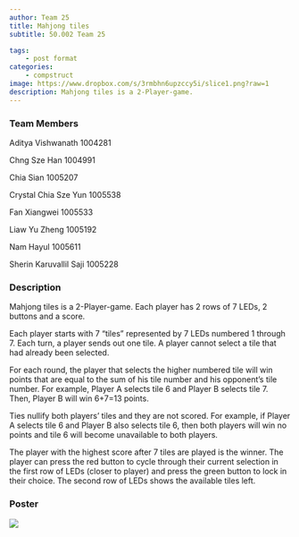 ```yaml
---
author: Team 25
title: Mahjong tiles
subtitle: 50.002 Team 25

tags:
    - post format
categories:
    - compstruct
image: https://www.dropbox.com/s/3rmbhn6upzccy5i/slice1.png?raw=1
description: Mahjong tiles is a 2-Player-game.
---
```



### Team Members

Aditya Vishwanath 1004281 

Chng Sze Han 1004991

Chia Sian 1005207

Crystal Chia Sze Yun 1005538 

Fan Xiangwei 1005533

Liaw Yu Zheng 1005192

Nam Hayul 1005611

Sherin Karuvallil Saji 1005228

### Description

Mahjong tiles is a 2-Player-game. Each player has 2 rows of 7 LEDs, 2 buttons and a score.

Each player starts with 7 “tiles” represented by 7 LEDs numbered 1 through 7. Each turn, a player sends out one tile. A player cannot select a tile that had already been selected.

For each round, the player that selects the higher numbered tile will win points that are equal to the sum of his tile number and his opponent’s tile number. For example, Player A selects tile 6 and Player B selects tile 7. Then, Player B will win 6+7=13 points.

Ties nullify both players’ tiles and they are not scored. For example, if Player A selects tile 6 and Player B also selects tile 6, then both players will win no points and tile 6 will become unavailable to both players.

The player with the highest score after 7 tiles are played is the winner.
The player can press the red button to cycle through their current selection in the first row of LEDs (closer to player) and press the green button to lock in their choice. The second row of LEDs shows the available tiles left.

### Poster

<img src="https://www.dropbox.com/s/7dfsnmqtuqz41kx/1D%20Checkoff%204_%20Poster%20and%20Video_1D%2025_attempt_2022-04-19-20-23-35_Lossless.png?raw=1" />
